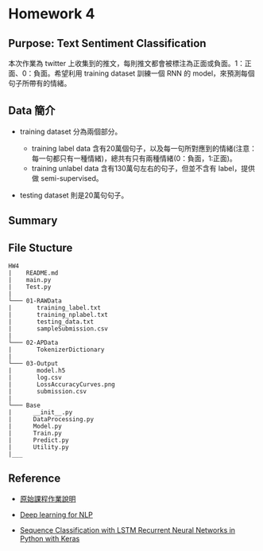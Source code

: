 # Homework 4


## Purpose: Text Sentiment Classification

本次作業為 twitter 上收集到的推文，每則推文都會被標注為正面或負面。1：正面、0：負面。希望利用 training dataset 訓練一個 RNN 的 model，來預測每個句子所帶有的情緒。


## Data 簡介
 
* training dataset 分為兩個部分。
    * training label data 含有20萬個句子，以及每一句所對應到的情緒(注意：每一句都只有一種情緒)，總共有只有兩種情緒(0：負面，1:正面)。
    * training unlabel data 含有130萬句左右的句子，但並不含有 label，提供做 semi-supervised。

* testing dataset 則是20萬句句子。


## Summary



## File Stucture

```
HW4
|    README.md
|    main.py
|    Test.py
|
└─── 01-RAWData
|       training_label.txt
|       training_nplabel.txt
|       testing_data.txt
|       sampleSubmission.csv
|
└─── 02-APData
|       TokenizerDictionary
|
└─── 03-Output
|       model.h5
|       log.csv
|       LossAccuracyCurves.png
|       submission.csv
|
└─── Base
|      __init__.py
|      DataProcessing.py
|      Model.py
|      Train.py
|      Predict.py
|      Utility.py
|___
```


## Reference

* [原始課程作業說明](https://docs.google.com/presentation/d/1HnyZowEamy8N4cUT0gY4aoRZuBTluIuoe8uYQdFxhI0/edit#slide=id.p)

* [Deep learning for NLP](https://pageperso.lis-lab.fr/benoit.favre/dl4nlp/tutorials/03-sentiment.pdf)

* [Sequence Classification with LSTM Recurrent Neural Networks in Python with Keras](https://machinelearningmastery.com/sequence-classification-lstm-recurrent-neural-networks-python-keras/)

